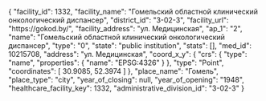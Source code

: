 {
    "facility_id": 1332,
    "facility_name": "Гомельский областной клинический онкологический диспансер",
    "district_id": "3-02-3",
    "facility_url": "https:\/\/gokod.by\/",
    "facility_address": "ул. Медицинская",
    "ap_1": "2",
    "name": "Гомельский областной клинический онкологический диспансер",
    "type": "0",
    "state": "public institution",
    "stats": [],
    "med_id": 10215708,
    "address": "ул. Медицинская",
    "coord_x_y": {
        "crs": {
            "type": "name",
            "properties": {
                "name": "EPSG:4326"
            }
        },
        "type": "Point",
        "coordinates": [
            30.9085,
            52.3974
        ]
    },
    "place_name": "Гомель",
    "place_type": "city",
    "year_of_closing": null,
    "year_of_opening": "1948",
    "healthcare_facility_key": 1332,
    "administrative_division_id": "3-02-3"
}
